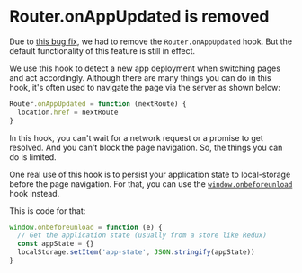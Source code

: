 # Router.onAppUpdated is removed

Due to [this bug fix](https://github.com/vercel/next.js/pull/3849), we had to remove the `Router.onAppUpdated` hook. But the default functionality of this feature is still in effect.

We use this hook to detect a new app deployment when switching pages and act accordingly. Although there are many things you can do in this hook, it's often used to navigate the page via the server as shown below:

```js
Router.onAppUpdated = function (nextRoute) {
  location.href = nextRoute
}
```

In this hook, you can't wait for a network request or a promise to get resolved. And you can't block the page navigation. So, the things you can do is limited.

One real use of this hook is to persist your application state to local-storage before the page navigation. For that, you can use the [`window.onbeforeunload`](https://developer.mozilla.org/en-US/docs/Web/API/WindowEventHandlers/onbeforeunload) hook instead.

This is code for that:

```js
window.onbeforeunload = function (e) {
  // Get the application state (usually from a store like Redux)
  const appState = {}
  localStorage.setItem('app-state', JSON.stringify(appState))
}
```
